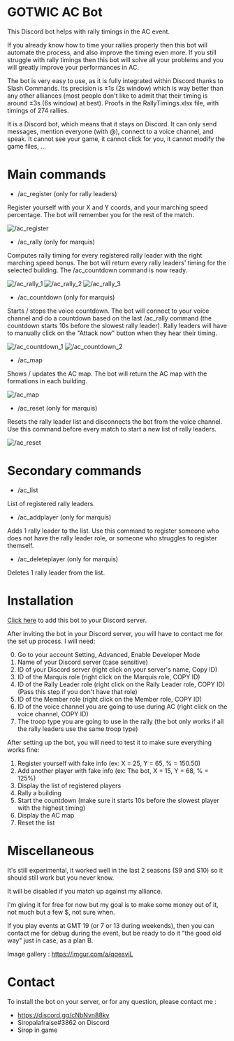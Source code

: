 # GOTWIC AC Bot
This Discord bot helps with rally timings in the AC event.

If you already know how to time your rallies properly then this bot will automate the process, and also improve the timing even more.
If you still struggle with rally timings then this bot will solve all your problems and you will greatly improve your performances in AC.

The bot is very easy to use, as it is fully integrated within Discord thanks to Slash Commands.
Its precision is ±1s (2s window) which is way better than any other alliances (most people don't like to admit that their timing is around ±3s (6s window) at best). Proofs in the RallyTimings.xlsx file, with timings of 274 rallies.

It is a Discord bot, which means that it stays on Discord. It can only send messages, mention everyone (with @), connect to a voice channel, and speak. It cannot see your game, it cannot click for you, it cannot modify the game files, ...

# Main commands
* /ac_register (only for rally leaders)

Register yourself with your X and Y coords, and your marching speed percentage. The bot will remember you for the rest of the match.

![/ac_register](https://i.imgur.com/BKCOLm5.png)

* /ac_rally (only for marquis)

Computes rally timing for every registered rally leader with the right marching speed bonus. The bot will return every rally leaders' timing for the selected building. The /ac_countdown command is now ready.

![/ac_rally_1](https://i.imgur.com/kS2GcMC.png)
![/ac_rally_2](https://i.imgur.com/HDujSmq.png)
![/ac_rally_3](https://i.imgur.com/UBCcKT2.png)

* /ac_countdown (only for marquis)

Starts / stops the voice countdown. The bot will connect to your voice channel and do a countdown based on the last /ac_rally command (the countdown starts 10s before the slowest rally leader). Rally leaders will have to manually click on the "Attack now" button when they hear their timing.

![/ac_countdown_1](https://i.imgur.com/EOxrWNL.png)
![/ac_countdown_2](https://i.imgur.com/Fzb5tlm.png)

* /ac_map

Shows / updates the AC map. The bot will return the AC map with the formations in each building.

![/ac_map](https://i.imgur.com/J2bfyem.png)

* /ac_reset (only for marquis)

Resets the rally leader list and disconnects the bot from the voice channel. Use this command before every match to start a new list of rally leaders.

![/ac_reset](https://i.imgur.com/ld8Ls9R.png)

# Secondary commands
* /ac_list

List of registered rally leaders.

* /ac_addplayer (only for marquis)

Adds 1 rally leader to the list. Use this command to register someone who does not have the rally leader role, or someone who struggles to register themself.

* /ac_deleteplayer (only for marquis)

Deletes 1 rally leader from the list.

# Installation
[Click here](https://discord.com/api/oauth2/authorize?client_id=864522986995843113&permissions=3278848&scope=bot%20applications.commands) to add this bot to your Discord server.

After inviting the bot in your Discord server, you will have to contact me for the set up process. I will need:

0. Go to your account Setting, Advanced, Enable Developer Mode
1. Name of your Discord server (case sensitive)
2. ID of your Discord server (right click on your server's name, Copy ID)
3. ID of the Marquis role (right click on the Marquis role, COPY ID)
4. ID of the Rally Leader role (right click on the Rally Leader role, COPY ID) (Pass this step if you don't have that role)
5. ID of the Member role (right click on the Member role, COPY ID)
6. ID of the voice channel you are going to use during AC (right click on the voice channel, COPY ID)
7. The troop type you are going to use in the rally (the bot only works if all the rally leaders use the same troop type)

After setting up the bot, you will need to test it to make sure everything works fine:
1. Register yourself with fake info (ex: X = 25, Y = 65, % = 150.50)
2. Add another player with fake info (ex: The bot, X = 15, Y = 68, % = 125%)
3. Display the list of registered players
4. Rally a building
5. Start the countdown (make sure it starts 10s before the slowest player with the highest timing)
6. Display the AC map
7. Reset the list

# Miscellaneous
It's still experimental, it worked well in the last 2 seasons (S9 and S10) so it should still work but you never know.

It will be disabled if you match up against my alliance.

I'm giving it for free for now but my goal is to make some money out of it, not much but a few $, not sure when.

If you play events at GMT 19 (or 7 or 13 during weekends), then you can contact me for debug during the event, but be ready to do it "the good old way" just in case, as a plan B.

Image gallery : https://imgur.com/a/qqesviL

# Contact
To install the bot on your server, or for any question, please contact me :
* https://discord.gg/cNbNvn88ky
* Siropalafraise#3862 on Discord
* Sirop in game


















